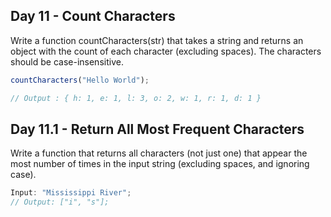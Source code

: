 ## Day 11 - Count Characters

Write a function countCharacters(str) that takes a string and returns an object with the count of each character (excluding spaces). The characters should be case-insensitive.

```js
countCharacters("Hello World");

// Output : { h: 1, e: 1, l: 3, o: 2, w: 1, r: 1, d: 1 }
```

## Day 11.1 - Return All Most Frequent Characters

Write a function that returns all characters (not just one) that appear the most number of times in the input string (excluding spaces, and ignoring case).

```js
Input: "Mississippi River";
// Output: ["i", "s"];
```

